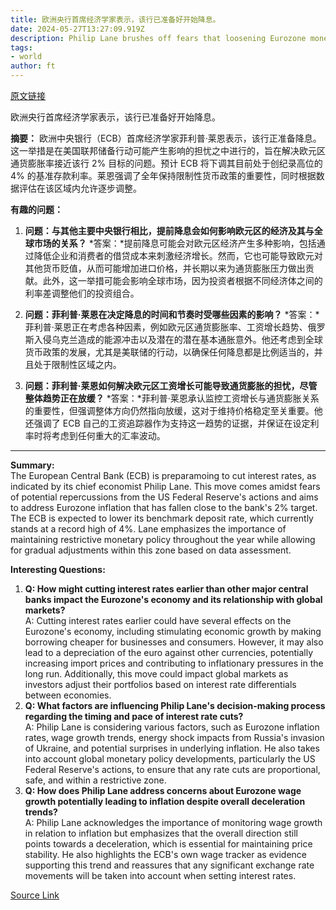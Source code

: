 ```yaml
---
title: 欧洲央行首席经济学家表示，该行已准备好开始降息。
date: 2024-05-27T13:27:09.919Z
description: Philip Lane brushes off fears that loosening Eurozone monetary policy before US Fed could backfire
tags: 
- world
author: ft
---
```


[原文链接](https://ft.com/content/74b0bd6b-e7f3-4e96-bf3e-ee09e6fc3205)

欧洲央行首席经济学家表示，该行已准备好开始降息。

**摘要：**
欧洲中央银行（ECB）首席经济学家菲利普·莱恩表示，该行正准备降息。这一举措是在美国联邦储备行动可能产生影响的担忧之中进行的，旨在解决欧元区通货膨胀率接近该行 2% 目标的问题。预计 ECB 将下调其目前处于创纪录高位的 4% 的基准存款利率。莱恩强调了全年保持限制性货币政策的重要性，同时根据数据评估在该区域内允许逐步调整。

**有趣的问题：**

1. **问题：与其他主要中央银行相比，提前降息会如何影响欧元区的经济及其与全球市场的关系？**
   *答案：*提前降息可能会对欧元区经济产生多种影响，包括通过降低企业和消费者的借贷成本来刺激经济增长。然而，它也可能导致欧元对其他货币贬值，从而可能增加进口价格，并长期以来为通货膨胀压力做出贡献。此外，这一举措可能会影响全球市场，因为投资者根据不同经济体之间的利率差调整他们的投资组合。

2. **问题：菲利普·莱恩在决定降息的时间和节奏时受哪些因素的影响？**
   *答案：*菲利普·莱恩正在考虑各种因素，例如欧元区通货膨胀率、工资增长趋势、俄罗斯入侵乌克兰造成的能源冲击以及潜在的潜在基本通胀意外。他还考虑到全球货币政策的发展，尤其是美联储的行动，以确保任何降息都是比例适当的，并且处于限制性区域之内。

3. **问题：菲利普·莱恩如何解决欧元区工资增长可能导致通货膨胀的担忧，尽管整体趋势正在放缓？**
   *答案：*菲利普·莱恩承认监控工资增长与通货膨胀关系的重要性，但强调整体方向仍然指向放缓，这对于维持价格稳定至关重要。他还强调了 ECB 自己的工资追踪器作为支持这一趋势的证据，并保证在设定利率时将考虑到任何重大的汇率波动。

---

**Summary:**  
The European Central Bank (ECB) is preparamoing to cut interest rates, as indicated by its chief economist Philip Lane. This move comes amidst fears of potential repercussions from the US Federal Reserve's actions and aims to address Eurozone inflation that has fallen close to the bank's 2% target. The ECB is expected to lower its benchmark deposit rate, which currently stands at a record high of 4%. Lane emphasizes the importance of maintaining restrictive monetary policy throughout the year while allowing for gradual adjustments within this zone based on data assessment.

**Interesting Questions:**  
1. **Q: How might cutting interest rates earlier than other major central banks impact the Eurozone's economy and its relationship with global markets?**  
A: Cutting interest rates earlier could have several effects on the Eurozone's economy, including stimulating economic growth by making borrowing cheaper for businesses and consumers. However, it may also lead to a depreciation of the euro against other currencies, potentially increasing import prices and contributing to inflationary pressures in the long run. Additionally, this move could impact global markets as investors adjust their portfolios based on interest rate differentials between economies.
2. **Q: What factors are influencing Philip Lane's decision-making process regarding the timing and pace of interest rate cuts?**  
A: Philip Lane is considering various factors, such as Eurozone inflation rates, wage growth trends, energy shock impacts from Russia's invasion of Ukraine, and potential surprises in underlying inflation. He also takes into account global monetary policy developments, particularly the US Federal Reserve's actions, to ensure that any rate cuts are proportional, safe, and within a restrictive zone.
3. **Q: How does Philip Lane address concerns about Eurozone wage growth potentially leading to inflation despite overall deceleration trends?**  
A: Philip Lane acknowledges the importance of monitoring wage growth in relation to inflation but emphasizes that the overall direction still points towards a deceleration, which is essential for maintaining price stability. He also highlights the ECB's own wage tracker as evidence supporting this trend and reassures that any significant exchange rate movements will be taken into account when setting interest rates.

[Source Link](https://ft.com/content/74b0bd6b-e7f3-4e96-bf3e-ee09e6fc3205)

